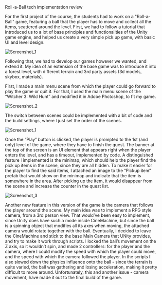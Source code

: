 Roll-a-Ball tech implementation review

For the first project of the course, the students had to work on a "Roll-a-Ball" game, featuring a ball that the player has to move and collect all the items, scattered around the level. First, we had to follow a tutorial that introduced us to a lot of base principles and functionalities of the Unity game engine, and helped us create a very simple pick up game, with basic UI and level design. 

![Screenshot_1](https://github.com/nanami4yokai/Rise-of-the-Hero/assets/91677999/b1b95917-005f-46da-bff3-c0ccc9efa09f)

Following that, we had to develop our games however we wanted, and extend it. My idea of an extension of the base game was to introduce it into a forest level, with different terrain and 3rd party assets (3d models, skybox, materials). 

First, I made a main menu scene from which the player could go forward to play the game or quit it. For that, I used the main menu scene of the “Witcher 3: Wild Hunt” and modified it in Adobe Photoshop, to fit my game.  

![Screenshot_2](https://github.com/nanami4yokai/Rise-of-the-Hero/assets/91677999/90f7ea32-31a8-43fb-b2d8-dca723b8a6e7)

The switch between scenes could be implemented with a bit of code and the build settings, where I just set the order of the scenes.

![Screenshot_1](https://github.com/nanami4yokai/Rise-of-the-Hero/assets/91677999/90b691a8-f94b-445c-b209-199c66b3c1c1)

Once the “Play” button is clicked, the player is prompted to the 1st (and only) level of the game, where they have to finish the quest. The banner at the top of the screen is an UI element that appears right when the player enters the level, and has a timeout, implemented by code. A distinguished feature I implemented is the minimap, which should help the player find the pick up items in the scene, since they are all hidden. To make it easier for the player to find the said items, I attached an image to the “Pickup item” prefab that would show on the minimap and indicate that the item is somewhere in the area. After picking up the item, it would disappear from the scene and increase the counter in the quest list. 

![Screenshot_3](https://github.com/nanami4yokai/Rise-of-the-Hero/assets/91677999/91603e0f-676d-433f-9277-bf72abe76e29)

Another new feature in this version of the game is the camera that follows the player around the scene. My main idea was to implement a RPG style camera, from a 3rd person view. That would’ve been easy to implement, since Unity does have such a mode inside CineMachine, but since the ball is a spinning object that modifies all its axes when moving, the attached camera would rotate together with the ball. Eventually, I decided to leave the CineMachine and stick to the base Main Camera that UNity provides, and try to make it work through scripts. I locked the ball’s movement on the Z axis, so it wouldn’t spin, and made 2 controllers: for the player and the camera, where I could modify the speed with which the player could move, and the speed with which the camera followed the player. In the scripts I also slowed down the physics influence onto the ball - since the terrain is quite varied, the ball was gathering and losing acceleration, making it pretty difficult to move around. Unfortunately, this and another issue - camera movement, have made it out to the final build of the game. 
